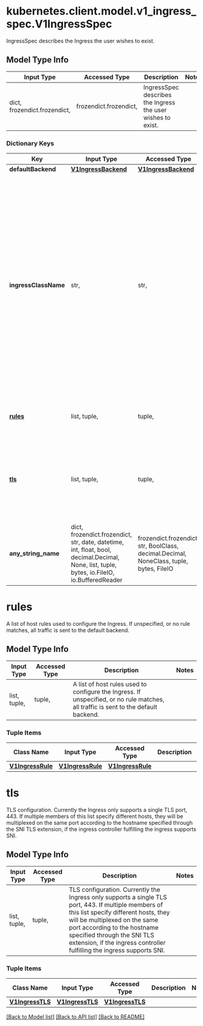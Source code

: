 # kubernetes.client.model.v1_ingress_spec.V1IngressSpec

IngressSpec describes the Ingress the user wishes to exist.

## Model Type Info
Input Type | Accessed Type | Description | Notes
------------ | ------------- | ------------- | -------------
dict, frozendict.frozendict,  | frozendict.frozendict,  | IngressSpec describes the Ingress the user wishes to exist. | 

### Dictionary Keys
Key | Input Type | Accessed Type | Description | Notes
------------ | ------------- | ------------- | ------------- | -------------
**defaultBackend** | [**V1IngressBackend**](V1IngressBackend.md) | [**V1IngressBackend**](V1IngressBackend.md) |  | [optional] 
**ingressClassName** | str,  | str,  | IngressClassName is the name of an IngressClass cluster resource. Ingress controller implementations use this field to know whether they should be serving this Ingress resource, by a transitive connection (controller -&gt; IngressClass -&gt; Ingress resource). Although the &#x60;kubernetes.io/ingress.class&#x60; annotation (simple constant name) was never formally defined, it was widely supported by Ingress controllers to create a direct binding between Ingress controller and Ingress resources. Newly created Ingress resources should prefer using the field. However, even though the annotation is officially deprecated, for backwards compatibility reasons, ingress controllers should still honor that annotation if present. | [optional] 
**[rules](#rules)** | list, tuple,  | tuple,  | A list of host rules used to configure the Ingress. If unspecified, or no rule matches, all traffic is sent to the default backend. | [optional] 
**[tls](#tls)** | list, tuple,  | tuple,  | TLS configuration. Currently the Ingress only supports a single TLS port, 443. If multiple members of this list specify different hosts, they will be multiplexed on the same port according to the hostname specified through the SNI TLS extension, if the ingress controller fulfilling the ingress supports SNI. | [optional] 
**any_string_name** | dict, frozendict.frozendict, str, date, datetime, int, float, bool, decimal.Decimal, None, list, tuple, bytes, io.FileIO, io.BufferedReader | frozendict.frozendict, str, BoolClass, decimal.Decimal, NoneClass, tuple, bytes, FileIO | any string name can be used but the value must be the correct type | [optional]

# rules

A list of host rules used to configure the Ingress. If unspecified, or no rule matches, all traffic is sent to the default backend.

## Model Type Info
Input Type | Accessed Type | Description | Notes
------------ | ------------- | ------------- | -------------
list, tuple,  | tuple,  | A list of host rules used to configure the Ingress. If unspecified, or no rule matches, all traffic is sent to the default backend. | 

### Tuple Items
Class Name | Input Type | Accessed Type | Description | Notes
------------- | ------------- | ------------- | ------------- | -------------
[**V1IngressRule**](V1IngressRule.md) | [**V1IngressRule**](V1IngressRule.md) | [**V1IngressRule**](V1IngressRule.md) |  | 

# tls

TLS configuration. Currently the Ingress only supports a single TLS port, 443. If multiple members of this list specify different hosts, they will be multiplexed on the same port according to the hostname specified through the SNI TLS extension, if the ingress controller fulfilling the ingress supports SNI.

## Model Type Info
Input Type | Accessed Type | Description | Notes
------------ | ------------- | ------------- | -------------
list, tuple,  | tuple,  | TLS configuration. Currently the Ingress only supports a single TLS port, 443. If multiple members of this list specify different hosts, they will be multiplexed on the same port according to the hostname specified through the SNI TLS extension, if the ingress controller fulfilling the ingress supports SNI. | 

### Tuple Items
Class Name | Input Type | Accessed Type | Description | Notes
------------- | ------------- | ------------- | ------------- | -------------
[**V1IngressTLS**](V1IngressTLS.md) | [**V1IngressTLS**](V1IngressTLS.md) | [**V1IngressTLS**](V1IngressTLS.md) |  | 

[[Back to Model list]](../../README.md#documentation-for-models) [[Back to API list]](../../README.md#documentation-for-api-endpoints) [[Back to README]](../../README.md)


